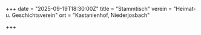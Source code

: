 +++
date = "2025-09-19T18:30:00Z"
title = "Stammtisch"
verein = "Heimat- u. Geschichtsverein"
ort = "Kastanienhof, Niederjosbach"

+++
